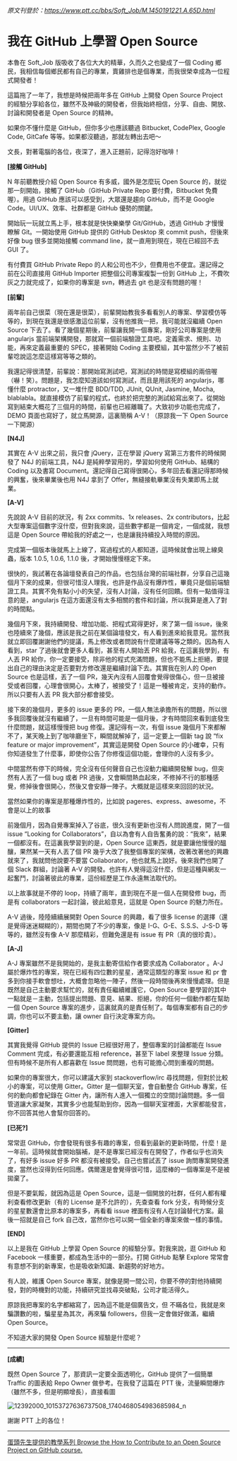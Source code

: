 _原文刊登於：https://www.ptt.cc/bbs/Soft_Job/M.1450191221.A.65D.html_

我在 GitHub 上學習 Open Source
===

本魯在 Soft_Job 版吸收了各位大大的精華，久而久之也變成了一個 Coding 鄉民，我相信每個鄉民都有自己的專業，賣雞排也是個專業，而我很榮幸成為一位程式開發者！

這篇拖了一年了，我想是時候把兩年多在 GitHub 上開發 Open Source Project 的經驗分享給各位，雖然不及神級的開發者，但我始終相信，分享、自由、開放、討論和開發者是 Open Source 的精神。

如果你不懂什麼是 GitHub，但你多少也應該聽過 Bitbucket, CodePlex, Google Code, GitCafe 等等。如果都沒聽過，那就左轉出去吧～

文長，對著電腦的各位，夜深了，進入正題前，記得泡好咖啡！

**[接觸 GitHub]**

N 年前聽教授介紹 Open Source 有多威，國外是怎麼玩 Open Source 的，就從那一刻開始，接觸了 GitHub（GitHub Private Repo 要付費，Bitbucket 免費喔）。用過 GitHub 應該可以感受到，大眾還是趨向 GitHub，而不是 Google Code。UI/UX、效率、社群都是 GitHub 優勢的關鍵。

開始玩一玩就立馬上手，根本就是快快樂樂學 Git/GitHub，透過 GitHub 才慢慢瞭解 Git。一開始使用 GitHub 提供的 GitHub Desktop 來 commit push，但後來好像 bug 很多並開始接觸 command line，就一直用到現在，現在已經回不去 GUI 了。

有付費買 GitHub Private Repo 的人和公司也不少，但費用也不便宜。還記得之前在公司直接用 GitHub Importer 把整個公司專案複製一份到 GitHub 上，不費吹灰之力就完成了，如果你的專案是 svn，轉過去 git 也是沒有問題的喔！

**[前輩]**

兩年前自己很菜（現在還是很菜），前輩開始教我多看看別人的專案、學習模仿等等的，到現在我還是很感激這位前輩，沒有他推我一把，我可能就沒繼續 Open Source 下去了。看了幾個星期後，前輩讓我開一個專案，剛好公司專案是使用 angularjs 當前端架構開發，那就寫一個前端驗證工具吧。定義需求、規則、功能，再來定義最重要的 SPEC，接著開始 Coding 主要模組，其中當然少不了被前輩唸說這怎麼這樣寫等等之類的。

我還記得很清楚，前輩說：那開始寫測試吧，寫測試的時間是寫模組的兩倍喔（嚇！笑）。問題是，我怎麼知道該如何寫測試，而且是用該死的 angularjs，哪懂什麼 protractor，又一堆什麼 BDD/TDD, JUnit, QUnit, Jasmine, Mocha, blablabla。就直接模仿了前輩的程式，也終於把完整的測試給寫出來了。從開始寫到結束大概花了三個月的時間，前輩也已經離職了。大致初步功能也完成了，DEMO 頁面也寫好了，就立馬開源，這裏簡稱 A-V！（原諒我一下 Open Source 一下開源）

**[N4J]**

其實在 A-V 出來之前，我只會 jQuery，正在學習 jQuery 寫第三方套件的時候開發了 N4J 的前端工具，N4J 是純粹學習用的，學習如何使用 GitHub、結構的 Coding 以及書寫 Document。還記得自己寫得很開心，多年回去看還記得那時候的興奮，後來畢業後也用 N4J 拿到了 Offer，無縫接軌畢業沒有失業即馬上就業。

**[A-V]**

先說說 A-V 目前的狀況，有 2xx commits、1x releases、2x contributors，比起大型專案這個數字沒什麼，但對我來說，這些數字都是一個肯定，一個成就，我想這是 Open Source 帶給我的好處之一，也是讓我持續投入時間的原因。

完成第一個版本後就馬上上線了，寫過程式的人都知道，這時候就會出現上線臭蟲，版本 1.0.5, 1.0.6, 1.1.0 後，才開始慢慢穩定下來。

很快的，我試著在各論壇發表自己的作品，也包括台灣的前端社群，分享自己這幾個月下來的成果，但很可惜沒人理我，也許是作品沒有爆炸性，畢竟只是個前端驗證工具。其實不免有點小小的失望，沒有人討論，沒有任何回饋。但有一點值得注意的是，angularjs 在這方面還沒有太多相關的套件和討論，所以我算是進入了對的時間點。

幾個月下來，我持續開發、增加功能、把程式寫得更好，來了第一個 issue，後來也陸續來了幾個，應該是我之前在某個論壇發文，有人看到進來給我意見。當然我就立即回覆謝謝他們的提議，馬上修改或者問說有什麼建議等等之類的。因為有人看到，star 了過後就會更多人看到，甚至有人開始丟 PR 給我，在這裏我學到，有人丟 PR 給你，你一定要接受，除非他的程式充滿問題，但也不能馬上拒絕，要提出自己的理由決定是否要對方修改還是繼續討論下去。其實我在別人的 Open Source 也是這樣，丟了一個
PR，幾天內沒有人回覆會覺得很傷心，但一旦被接受或者回覆，心理會很開心，太棒了，被接受了！這是一種被肯定，支持的動作。所以只要有人丟 PR 我大部分都會接受。

接下來的幾個月，更多的 issue 更多的 PR，一個人無法承擔所有的問題，所以很多我回覆後就沒有繼續了，一旦有時間可能是一個月後，才有時間回來看到底發生什麼問題，就這樣慢慢把 bug 修復。還記得有一次，有個 issue 幾個月下來都解不了，某天晚上到了咖啡廳坐下，瞬間就解掉了，這一定要上一個新 tag 說 “fix feature or major improvement”，其實這是開發 Open Source 的小確幸，只有你知道發生了什麼事，即使你公告了你修復這個功能，會理你的人沒有多少。

中間當然有停下的時候，完全沒有任何聲音自己也沒動力繼續開發解 bug，但突然有人丟了一個 bug 或者 PR 過後，又會瞬間熱血起來，不修掉不行的那種感覺，修掉後會很開心，然後又會安靜一陣子。大概就是這樣來來回回的狀況。

當然如果你的專案是那種爆炸性的，比如說 pageres、express、awesome，不會是以上的故事

前幾個月，因為自覺專案掉入了谷底，很久沒有更新也沒有人問說進度，開了一個 issue “Looking for Collaborators”，自以為會有人自告奮勇的說：“我來”，結果一個都沒有。在這裏我學習到的是，Open Source 這東西，就是要讓他慢慢的醞釀，果然某一天有人丟了個 PR 幾乎大改了我整個專案的架構，改著改著他的興趣就來了，我就問他說要不要當 Collaborator，他也就馬上說好。後來我們也開了個 Slack 群組，討論著 A-V 的開發。也許有人覺得這沒什麼，但是這種與網友一起奮鬥，討論著彼此的專業，這份經歷是工作永遠無法取代的。

以上故事就是不停的 loop，持續了兩年，直到現在不是一個人在開發修 bug，而是有 collaborators 一起討論，彼此給意見，這就是 Open Source 的魅力所在。

A-V 過後，陸陸續續展開對 Open Source 的興趣，看了很多 license 的選擇（還是覺得迷迷糊糊的），期間也開了不少的專案，像是 I-G、G-E、S.S.S、J-S-D 等等的，雖然沒有像 A-V 那麼精彩，但難免還是有 issue 有 PR（真的很珍貴）。

**[A-J]**

A-J 專案雖然不是我開始的，是我主動寄信給作者要求成為 Collaborator 。A-J 屬於爆炸性的專案，現在已經有四位數的星星，通常這類型的專案 issue 和 pr 會多到你接手軟會想吐，大概會忽略他一陣子，然後一段時間後再來慢慢處理。但是既然是自己主動要求幫忙的，就有責任繼續維護它，Open Source 要學習的其中一點就是－主動，包括提出問題、意見、結果、拒絕，你的任何一個動作都在幫助一個 Open Source 專案的進步，這裏就真的是責任制了。每個專案都有自己的步調，你也可以不要主動，讓 owner 自行決定專案方向。

**[Gitter]**

其實我覺得 GitHub 提供的 Issue 已經很好用了，整個專案的討論都能在 Issue Comment 完成，有必要還能互相 reference，甚至下 label 來整理 Issue 分類。但有時候不是所有人都喜歡在 Issue 問問題，也有可能擔心問到重複的問題。

如果你的專案很大，你可以建議大家到 stackoverflow/irc 尋找問題，但對於比較小的專案，可以使用 Gitter。Gitter 是一個聊天室，會自動整合 GitHub 專案，任何的動向都會紀錄在 Gitter 內，讓所有人進入一個獨立的空間討論問題。多一個管道讓大家凝聚，其實多少也能幫助到你，因為一個聊天室裡面，大家都能發言，你不回答其他人會幫你回答的。

**[已死?]**

常常逛 GitHub，你會發現有很多有趣的專案，但看到最新的更新時間，什麼！是一年前。這時候就會開始腦補，是不是專案已經沒有在開發了，作者似乎也消失了，有好多 issue 好多 PR 都沒有被接受。自己也嘗試丟了 issue 詢問專案開發進度，當然也沒得到任何回應。偶爾還是會覺得很可惜，這麼棒的一個專案是不是被拋棄了。

但是不要氣餒，就因為這是 Open Source，這是一個開放的社群，任何人都有權利查看修改更新（有的 License 是不允許的），先查查看 fork 分支，有時候分支的星星數還會比原本的專案多，再看看 issue 裡面有沒有人在討論替代方案。最後一招就是自己 fork 自己改，當然你也可以開一個全新的專案來做一樣的事情。

**[END]**

以上是我在 GitHub 上學習 Open Source 的經驗分享。對我來說，逛 GitHub 和 Facebook 一樣重要，都成為生活中的一部分。打開 GitHub 點擊 Explore 常常會有意想不到的新專案，也是吸收新知識、新趨勢的好地方。

有人說，維護 Open Source 專案，就像是開一間公司，你要不停的對他持續開發，對的時機對的功能，持續研究並找尋突破點，公司才能活得久。

原諒我把專案的名字都縮寫了，因為這不能是個廣告文，但
不瞞各位，我就是來騙讚數的啦，騙星星為其次，再來騙 followers，但我一定會做好做滿，繼續 Open Source。

不知道大家的開發 Open Source 經驗是什麼呢？

<hr/>

**[成績]**

既然 Open Source 了，那資訊一定要全面透明化，GitHub 提供了一個簡單 Traffic 的圖表給 Repo Owner 做參考。在我發了這篇在 PTT 後，流量瞬間爆炸（雖然不多，但是明顯增長），直接看圖

![12392000_10153727636737508_1740468054983685984_n](https://cloud.githubusercontent.com/assets/2560096/12133124/35d44fa8-b45d-11e5-8615-01183fb128a1.jpg)

謝謝 PTT 上的各位！

<hr/>

[蛋頭先生提供的教學系列 Browse the How to Contribute to an Open Source Project on GitHub course.](https://egghead.io/series/how-to-contribute-to-an-open-source-project-on-github)
